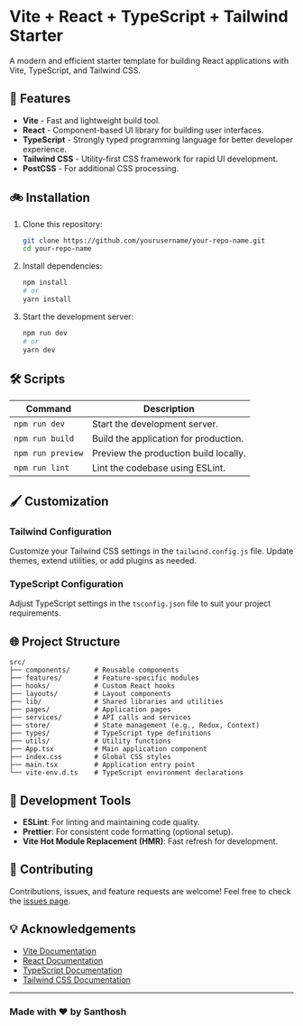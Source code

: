 # Vite + React + TypeScript + Tailwind Starter

A modern and efficient starter template for building React applications with Vite, TypeScript, and Tailwind CSS.

## 🚀 Features

- **Vite** - Fast and lightweight build tool.
- **React** - Component-based UI library for building user interfaces.
- **TypeScript** - Strongly typed programming language for better developer experience.
- **Tailwind CSS** - Utility-first CSS framework for rapid UI development.
- **PostCSS** - For additional CSS processing.

## 🚲 Installation

1. Clone this repository:

   ```bash
   git clone https://github.com/yourusername/your-repo-name.git
   cd your-repo-name
   ```

2. Install dependencies:

   ```bash
   npm install
   # or
   yarn install
   ```

3. Start the development server:
   ```bash
   npm run dev
   # or
   yarn dev
   ```

## 🛠️ Scripts

| Command           | Description                           |
| ----------------- | ------------------------------------- |
| `npm run dev`     | Start the development server.         |
| `npm run build`   | Build the application for production. |
| `npm run preview` | Preview the production build locally. |
| `npm run lint`    | Lint the codebase using ESLint.       |

## 🖌️ Customization

### Tailwind Configuration

Customize your Tailwind CSS settings in the `tailwind.config.js` file. Update themes, extend utilities, or add plugins as needed.

### TypeScript Configuration

Adjust TypeScript settings in the `tsconfig.json` file to suit your project requirements.

## 🌐 Project Structure

```
src/
├── components/      # Reusable components
├── features/        # Feature-specific modules
├── hooks/           # Custom React hooks
├── layouts/         # Layout components
├── lib/             # Shared libraries and utilities
├── pages/           # Application pages
├── services/        # API calls and services
├── store/           # State management (e.g., Redux, Context)
├── types/           # TypeScript type definitions
├── utils/           # Utility functions
├── App.tsx          # Main application component
├── index.css        # Global CSS styles
├── main.tsx         # Application entry point
└── vite-env.d.ts    # TypeScript environment declarations
```

## 🔧 Development Tools

- **ESLint**: For linting and maintaining code quality.
- **Prettier**: For consistent code formatting (optional setup).
- **Vite Hot Module Replacement (HMR)**: Fast refresh for development.

## 🙌 Contributing

Contributions, issues, and feature requests are welcome! Feel free to check the [issues page](https://github.com/yourusername/your-repo-name/issues).

## 💡 Acknowledgements

- [Vite Documentation](https://vitejs.dev/)
- [React Documentation](https://reactjs.org/)
- [TypeScript Documentation](https://www.typescriptlang.org/)
- [Tailwind CSS Documentation](https://tailwindcss.com/)

---

### Made with ❤️ by Santhosh
